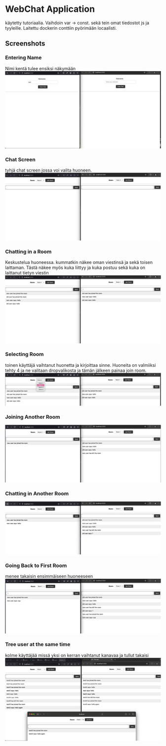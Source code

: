 # WebChat Application

käytetty tutoriaalia. Vaihdoin var -> const. sekä tein omat tiedostot js ja tyyleille. Laitettu dockerin conttiin pyörimään locaalisti.

## Screenshots
### Entering Name
Nimi kentä tulee ensiksi näkymään
![Name](ss/name.png)

### Chat Screen
tyhjä chat screen jossa voi valita huoneen. 
![Chat Screen](ss/chatScreen.png)

### Chatting in a Room
Keskustelua huoneessa. kummatkin näkee oman viestinsä ja sekä toisen laittaman. Tästä näkee myös kuka liittyy ja kuka postuu sekä kuka on laittanut tietyn viestin
![Chatting](ss/chating.png)

### Selecting Room
toinen käyttäjä vaihtanut huonetta ja kirjoittaa sinne. Huoneita on valmiiksi tehty 4 ja ne valitaan dropvalikosta ja tämän jälkeen painaa join room.
![Room](ss/room.png)
### Joining Another Room
![Joining Another Room](ss/joininAnotherRoom.png)
### Chatting in Another Room
![Chatting Another Room](ss/ChattingAnotherRoom.png)


### Going Back to First Room
menee takaisin ensimmäiseen huoneeseen
![Going Back to First Room](ss/GoingBackToFirstRoom.png)


### Tree user at the same time
kolme käyttäjää missä yksi on kerran vaihtanut kanavaa ja tullut takaisi
![Going Back to First Room](ss/threeUsers.png)
